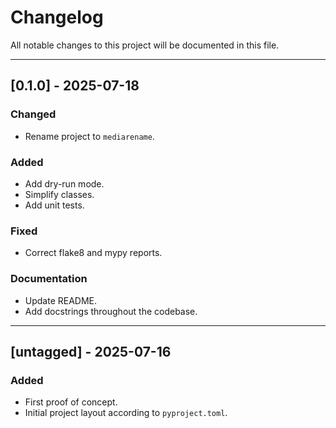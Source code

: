 # Changelog

All notable changes to this project will be documented in this file.

---

## [0.1.0] - 2025-07-18

### Changed
- Rename project to `mediarename`.

### Added
- Add dry-run mode.
- Simplify classes.
- Add unit tests.

### Fixed
- Correct flake8 and mypy reports.

### Documentation
- Update README.
- Add docstrings throughout the codebase.

---

## [untagged] - 2025-07-16

### Added
- First proof of concept.
- Initial project layout according to `pyproject.toml`.
